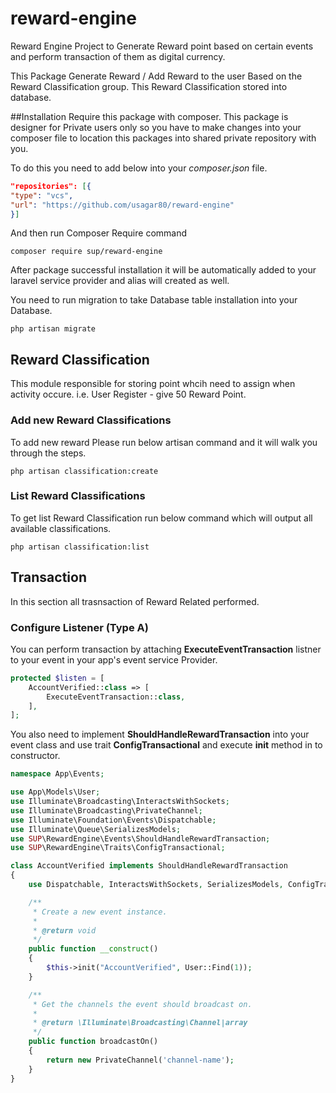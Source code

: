 # reward-engine
Reward Engine Project to Generate Reward point based on certain events and perform transaction of them as digital currency.

This Package Generate Reward / Add Reward to the user Based on the Reward Classification group.
This Reward Classification stored into database.

##Installation
Require this package with composer.
This package is designer for Private users only so you have to
make changes into your composer file to location this packages
into shared private repository with you.

To do this you need to add below into your *composer.json* file.
```json
"repositories": [{
"type": "vcs",
"url": "https://github.com/usagar80/reward-engine"
}]
```
And then run Composer Require command
```shell
composer require sup/reward-engine
```
After package successful installation it will be automatically added to your
laravel service provider and alias will created as well.

You need to run migration to take Database table installation into your Database.

```shell
php artisan migrate
```

## Reward Classification
This module responsible for storing point whcih need to assign when activity occure.
i.e. User Register - give 50 Reward Point.

### Add new Reward Classifications
To add new reward Please run below artisan command and it will walk you through 
the steps.

```shell
php artisan classification:create
```

### List Reward Classifications
To get list Reward Classification run below command which will output all available classifications.
```shell
php artisan classification:list
```

## Transaction
In this section all trasnsaction of Reward Related performed.

### Configure Listener (Type A)
You can perform transaction by attaching **ExecuteEventTransaction**
listner to your event in your app's event service Provider.

```php
protected $listen = [
    AccountVerified::class => [
        ExecuteEventTransaction::class,
    ],
];
```
You also need to implement **ShouldHandleRewardTransaction** 
into your event class and use trait **ConfigTransactional** and 
execute **init** method in to constructor.
```php
namespace App\Events;

use App\Models\User;
use Illuminate\Broadcasting\InteractsWithSockets;
use Illuminate\Broadcasting\PrivateChannel;
use Illuminate\Foundation\Events\Dispatchable;
use Illuminate\Queue\SerializesModels;
use SUP\RewardEngine\Events\ShouldHandleRewardTransaction;
use SUP\RewardEngine\Traits\ConfigTransactional;

class AccountVerified implements ShouldHandleRewardTransaction
{
    use Dispatchable, InteractsWithSockets, SerializesModels, ConfigTransactional;

    /**
     * Create a new event instance.
     *
     * @return void
     */
    public function __construct()
    {
        $this->init("AccountVerified", User::Find(1));
    }

    /**
     * Get the channels the event should broadcast on.
     *
     * @return \Illuminate\Broadcasting\Channel|array
     */
    public function broadcastOn()
    {
        return new PrivateChannel('channel-name');
    }
}
```
